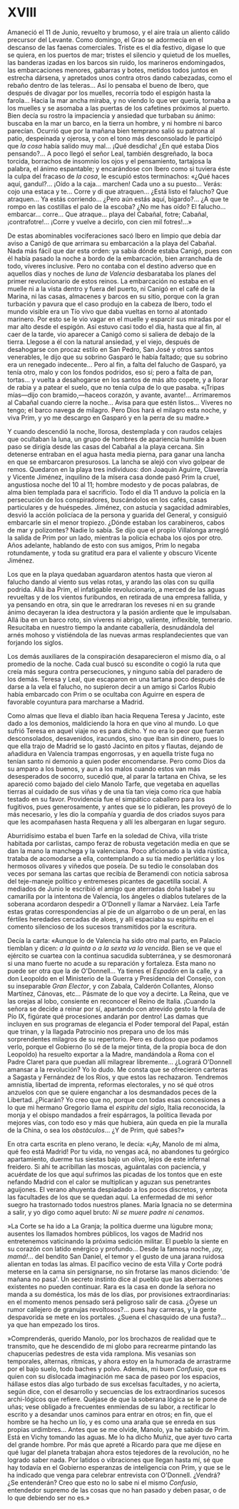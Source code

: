 # XVIII

Amaneció el 11 de Junio, revuelto y brumoso, y el aire traía un aliento cálido
precursor del Levante. Como domingo, el Grao se adormecía en el descanso de las
faenas comerciales. Triste es el día festivo, dígase lo que se quiera, en los
puertos de mar; tristes el silencio y quietud de los muelles, las banderas
izadas en los barcos sin ruido, los marineros endomingados, las embarcaciones
menores, gabarras y botes, metidos todos juntos en estrecha dársena,
y apretados unos contra otros dando cabezadas, como el rebaño dentro de las
teleras... Así lo pensaba el bueno de Ibero, que después de divagar por los
muelles, recorría todo el espigón hasta la farola... Hacia la mar ancha miraba,
y no viendo lo que ver quería, tornaba a los muelles y se asomaba a las puertas
de los cafetines próximos al puerto. Bien decía su rostro la impaciencia
y ansiedad que turbaban su ánimo: buscaba en la mar un barco, en la tierra un
hombre, y ni hombre ni barco parecían. Ocurrió que por la mañana bien temprano
salió su patrona al patio, despeinada y ojerosa, y con el tono más desconsolado
le participó que *la cosa* había salido muy mal... ¡Qué desdicha! ¿En qué
estaba Dios pensando?... A poco llegó el señor Leal, también desgreñado, la
boca torcida, borrachos de insomnio los ojos y el pensamiento, tartajosa la
palabra, el ánimo espantable; y encarándose con Ibero como si tuviera éste la
culpa del fracaso de *la cosa*, le escupió estos terminachos: «¿Qué haces aquí,
gandul?... ¡Oído a la caja... marchen! Cada uno a su puesto... Verás: cojo una
estaca y te... Corre y di que atraquen... ¿Está listo el falucho? Que
atraquen... Ya estás corriendo... ¿Pero aún estás aquí, bigardo?... ¿A que te
rompo en las costillas el palo de la escoba? ¿No me has oído? El falucho...
embarcar... corre... Que atraque... playa del Cabañal, fotre; Cabañal,
¡contrafotre!... ¡Corre y vuelve a decirlo, con cien mil fotres!...»

De estas abominables vociferaciones sacó Ibero en limpio que debía dar aviso
a Canigó de que arrimara su embarcación a la playa del Cabañal. Nada más fácil
que dar esta orden: ya sabía dónde estaba Canigó, pues con él había pasado la
noche a bordo de la embarcación, bien arranchada de todo, víveres inclusive.
Pero no contaba con el destino adverso que en aquellos días y noches de *luna
de Valencia* desbarataba los planes del primer revolucionario de estos reinos.
La embarcación no estaba en el muelle ni a la vista dentro y fuera del puerto,
ni Canigó en el café de la Marina, ni las casas, almacenes y barcos en su
sitio, porque con la gran turbación y pavura que el caso produjo en la cabeza
de Ibero, todo el mundo visible era un Tío vivo que daba vueltas en torno al
atontado marinero. Por esto se le vio vagar en el muelle y esparcir sus miradas
por el mar alto desde el espigón. Así estuvo casi todo el día, hasta que al
fin, al caer de la tarde, vio aparecer a Canigó como si saliera de debajo de la
tierra. Llegose a él con la natural ansiedad, y el viejo, después de
desahogarse con procaz estilo en San Pedro, San José y otros santos venerables,
le dijo que su sobrino Gasparó le había faltado; que su sobrino era un renegado
indecente... Pero al fin, a falta del falucho de Gasparó, ya tenía otro, malo
y con los fondos podridos, eso sí; pero a falta de pan, tortas... y vuelta
a desahogarse en los santos de más alto copete, y a llorar de rabia y a patear
el suelo, que no tenía culpa de lo que pasaba. «¡Tripas mías—dijo con
bramido,—haceos corazón, y avante, avante!... Arrimaremos al Cabañal cuando
cierre la noche... Avisa para que estén listos... Víveres no tengo; el barco
navega de milagro. Pero Dios hará el milagro esta noche, y viva Prim, y yo me
descargo en Gasparó y en la perra de su madre.»

Y cuando descendió la noche, llorosa, destemplada y con raudos celajes que
ocultaban la luna, un grupo de hombres de apariencia humilde a buen paso se
dirigía desde las casas del Cabañal a la playa cercana. Sin detenerse entraban
en el agua hasta media pierna, para ganar una lancha en que se embarcaron
presurosos. La lancha se alejó con vivo golpear de remos. Quedaron en la playa
tres individuos: don Joaquín Aguirre, Clavería y Vicente Jiménez, inquilino de
la mísera casa donde pasó Prim la cruel, angustiosa noche del 10 al 11; hombre
modesto y de pocas palabras, de alma bien templada para el sacrificio. Todo el
día 11 anduvo la policía en la persecución de los conspiradores, buscándolos en
los cafés, casas particulares y de huéspedes.  Jiménez, con astucia y sagacidad
admirables, desvió la acción policíaca de la persona y guarida del General,
y consiguió embarcarle sin el menor tropiezo.  ¿Dónde estaban los carabineros,
cabos de mar y polizontes? Nadie lo sabía. Se dijo que el propio Villalonga
arregló la salida de Prim por un lado, mientras la policía echaba los ojos por
otro. Años adelante, hablando de esto con sus amigos, Prim lo negaba
rotundamente, y toda su gratitud era para el valiente y obscuro Vicente
Jiménez.

Los que en la playa quedaban aguardaron atentos hasta que vieron al falucho
dando al viento sus velas rotas, y arando las olas con su quilla podrida. Allá
iba Prim, el infatigable revolucionario, a merced de las aguas revueltas y de
los vientos furibundos, en retirada de una empresa fallida, y ya pensando en
otra, sin que le arredraran los reveses ni en su grande ánimo decayeran la idea
destructora y la pasión ardiente que le impulsaban. Allá iba en un barco roto,
sin víveres ni abrigo, valiente, inflexible, temerario. Resucitaba en nuestro
tiempo la andante caballería, desnudándola del arnés mohoso y vistiéndola de
las nuevas armas resplandecientes que van forjando los siglos.

Los demás auxiliares de la conspiración desaparecieron el mismo día, o al
promedio de la noche. Cada cual buscó su escondite o cogió la ruta que creía
más segura contra persecuciones, y ninguno sabía del paradero de los demás.
Teresa y Leal, que escaparon en una tartana poco después de darse a la vela el
falucho, no supieron decir a un amigo si Carlos Rubio había embarcado con Prim
o se ocultaba con Aguirre en espera de favorable coyuntura para marcharse
a Madrid.

Como almas que lleva el diablo iban hacia Requena Teresa y Jacinto, este dado
a los demonios, maldiciendo la hora en que vino al mundo. Lo que sufrió Teresa
en aquel viaje no es para dicho. Y no era lo peor que fueran desconsolados,
desavenidos, iracundos, sino que iban sin dinero, pues lo que ella trajo de
Madrid se lo gastó Jacinto en pitos y flautas, dejando de añadidura en Valencia
trampas engorrosas, y en aquella triste fuga no tenían santo ni demonio a quien
poder encomendarse. Pero como Dios da su amparo a los buenos, y aun a los malos
cuando estos van más desesperados de socorro, sucedió que, al parar la tartana
en Chiva, se les apareció como bajado del cielo Manolo Tarfe, que vegetaba en
aquellas tierras al cuidado de sus viñas y de una tía tan vieja como rica que
había testado en su favor.  Providencia fue el simpático caballero para los
fugitivos, pues generosamente, y antes que se lo pidieran, les proveyó de lo
más necesario, y les dio la compañía y guardia de dos criados suyos para que
les acompañasen hasta Requena y allí les albergaran en lugar seguro.

Aburridísimo estaba el buen Tarfe en la soledad de Chiva, villa triste habitada
por carlistas, campo feraz de robusta vegetación media en que se dan la mano la
manchega y la valenciana. Poco aficionado a la vida rústica, trataba de
acomodarse a ella, contemplando a su tía medio perlática y los hermosos
olivares y viñedos que poseía. De su tedio le consolaban dos veces por semana
las cartas que recibía de Beramendi con noticia sabrosa del teje-maneje
político y entremeses picantes de gacetilla social. A mediados de Junio le
escribió el amigo que aterradas doña Isabel y su camarilla por la intentona de
Valencia, los ángeles o diablos tutelares de la soberana acordaron despedir
a O'Donnell y llamar a Narváez. Leía Tarfe estas gratas correspondencias al pie
de un algarrobo o de un peral, en las fértiles heredades cercadas de aloes,
y allí espaciaba su espíritu en el comento silencioso de los sucesos
transmitidos por la escritura.

Decía la carta: «Aunque lo de Valencia ha sido otro mal parto, en Palacio
tiemblan y dicen: *a la quinta o a la sexta va la vencida*. Bien se ve que el
ejército se cuartea con la continua sacudida subterránea, y se desmoronará si
una mano fuerte no acude a su reparación y fortaleza. Esta mano no puede ser
otra que la de O'Donnell... Ya tienes el *Espadón* en la calle, y a don
Leopoldo en el Ministerio de la Guerra y Presidencia del Consejo, con su
inseparable *Gran Elector*, y con Zabala, Calderón Collantes, Alonso Martínez,
Cánovas, etc... Pásmate de lo que voy a decirte. La Reina, que ve las orejas al
lobo, consiente en reconocer el Reino de Italia. ¡Cuando la señora se decide
a reinar por sí, apartando con atrevido gesto la férula de Pío IX, figúrate qué
procesiones andarán por dentro! Las damas que incluyen en sus programas de
elegancia el Poder temporal del Papal, están que trinan, y la llagada
Patrocinio nos prepara uno de los más sorprendentes milagros de su repertorio.
Pero es dudoso que podamos verlo, porque el Gobierno (lo sé de la mejor tinta,
de la propia boca de don Leopoldo) ha resuelto exportar a la Madre, mandándola
a Roma con el Padre Claret para que puedan allí milagrear libremente...
¿Logrará O'Donnell amansar a la revolución? Yo lo dudo. Me consta que se
ofrecieron carteras a Sagasta y Fernández de los Ríos, y que estos las
rechazaron. Tendremos amnistía, libertad de imprenta, reformas electorales,
y no sé qué otros anzuelos con que se quiere enganchar a los desmandados peces
de la Libertad. ¿Picarán? Yo creo que no, porque con todas esas concesiones
a lo que mi hermano Gregorio llama el *espíritu del siglo*, Italia reconocida,
la monja y el obispo mandados a freír espárragos, la política llevada por
mejores vías, con todo eso y más que hubiera, aún queda en pie la muralla de la
China, o sea los *obstáculos*... ¿Y de Prim, qué sabes?»

En otra carta escrita en pleno verano, le decía: «¡Ay, Manolo de mi alma, qué
feo está Madrid! Por tu vida, no vengas acá, no abandones tu geórgico
apartamiento, duerme tus siestas bajo un olivo, lejos de este infernal
freidero.  Si ahí te acribillan las moscas, aguántalas con paciencia,
y acuérdate de los que aquí sufrimos las picadas de los tontos que en este
nefando Madrid con el calor se multiplican y aguzan sus penetrantes aguijones.
El verano ahuyenta despiadado a los pocos discretos, y embota las facultades de
los que se quedan aquí. La enfermedad de mi señor suegro ha trastornado todos
nuestros planes. María Ignacia no se determina a salir, y yo digo como aquel
bruto: *Ni se muere padre ni cenamos*.

»La Corte se ha ido a La Granja; la política duerme una lúgubre mona; ausentes
los llamados hombres públicos, los vagos de Madrid nos entretenemos vaticinando
la próxima sedición militar. El pueblo la siente en su corazón con latido
enérgico y profundo... Desde la famosa noche, *¡ay, mamá!*... del bendito San
Daniel, el temor y el gusto de una jarana ruidosa alientan en todas las almas.
El pacífico vecino de esta Villa y Corte podrá meterse en la cama sin
persignarse, no sin frotarse las manos diciendo: 'de mañana no pasa'. Un
secreto instinto dice al pueblo que las aberraciones existentes no pueden
continuar. Rara es la casa en donde la señora no manda a su doméstica, los más
de los días, por provisiones extraordinarias: en el momento menos pensado será
peligroso salir de casa. ¿Óyese un rumor callejero de granujas revoltosos?...
pues hay carreras, y la gente despavorida se mete en los portales. ¿Suena el
chasquido de una fusta?... ya que han empezado los tiros.

»Comprenderás, querido Manolo, por los brochazos de realidad que te transmito,
que he descendido de mi globo para recrearme pintando las chapucerías pedestres
de esta vida ramplona. Mis vesanias son temporales, alternas, rítmicas, y ahora
estoy en la humorada de arrastrarme por el bajo suelo, todo baches y polvo.
Además, mi buen *Confusio*, que es quien con su dislocada imaginación me saca
de paseo por los espacios, hállase estos días algo turbado de sus excelsas
facultades, y no acierta, según dice, con el desarrollo y secuencias de los
extraordinarios sucesos archi-lógicos que refiere. Quéjase de que la soberana
lógica se le pone de uñas; vese obligado a frecuentes enmiendas de su labor,
a rectificar lo escrito y a desandar unos caminos para entrar en otros; en fin,
que el hombre se ha hecho un lío, y es como una araña que se enreda en sus
propias urdimbres... Antes que se me olvide, Manolo, ya he sabido de Prim. Está
en Vichy tomando las aguas. Me lo ha dicho Muñiz, que ayer tuvo carta del
grande hombre. Por más que apreté a Ricardo para que me dijese en qué lugar del
planeta trabajan ahora estos tejedores de la revolución, no he logrado saber
nada. Por latidos o vibraciones que llegan hasta mí, sé que hay todavía en el
Gobierno esperanzas de inteligencia con Prim, y que se le ha indicado que venga
para celebrar entrevista con O'Donnell. ¿Vendrá? ¿Se entenderán? Creo que esto
no lo sabe ni el mismo *Confusio*, entendedor supremo de las cosas que no han
pasado y deben pasar, o de lo que debiendo ser no es.»
